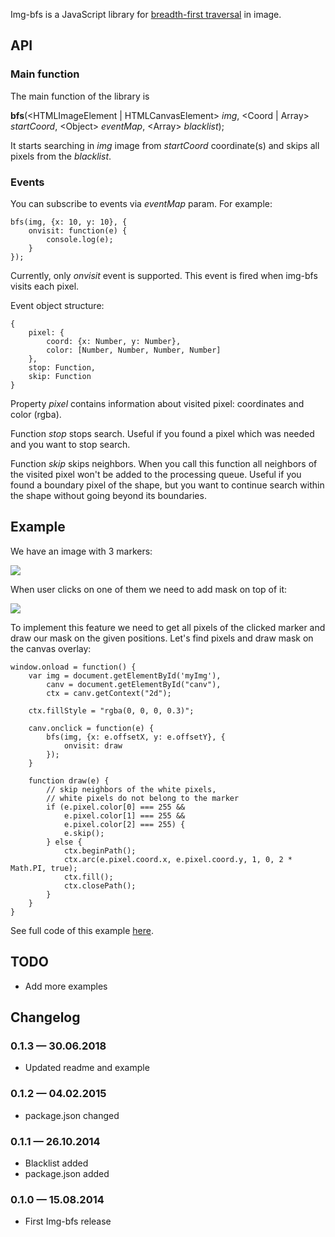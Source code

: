 Img-bfs is a JavaScript library for <a href="http://en.wikipedia.org/wiki/Breadth-first_search" target="_blank">breadth-first traversal</a> in image.

## API

### Main function

The main function of the library is

<b>bfs</b>(&lt;HTMLImageElement | HTMLCanvasElement&gt; <i>img</i>, &lt;Coord | Array&gt; <i>startCoord</i>, &lt;Object&gt; <i>eventMap</i>, &lt;Array&gt; <i>blacklist</i>);

It starts searching in <i>img</i> image from <i>startCoord</i> coordinate(s) and skips all pixels from the <i>blacklist</i>.

### Events

You can subscribe to events via <i>eventMap</i> param. For example:

    bfs(img, {x: 10, y: 10}, {
        onvisit: function(e) {
            console.log(e);
        }
    });

Currently, only <i>onvisit</i> event is supported. This event is fired when img-bfs visits each pixel.

Event object structure:

    {
        pixel: {
            coord: {x: Number, y: Number},
            color: [Number, Number, Number, Number]
        },
        stop: Function,
        skip: Function
    }

Property <i>pixel</i> contains information about visited pixel: coordinates and color (rgba).

Function <i>stop</i> stops search. Useful if you found a pixel which was needed and you want to stop search.

Function <i>skip</i> skips neighbors. When you call this function all neighbors of the visited pixel won't be added to the processing queue. Useful if you found a boundary pixel of the shape, but you want to continue search within the shape without going beyond its boundaries.

## Example

We have an image with 3 markers:

<img src="https://raw.githubusercontent.com/AndriiHeonia/img-bfs/master/examples/markers/markers.jpg" />

When user clicks on one of them we need to add mask on top of it:

<img src="https://raw.githubusercontent.com/AndriiHeonia/img-bfs/master/examples/markers/screenshot.png" />

To implement this feature we need to get all pixels of the clicked marker and draw our mask on the given positions. Let's find pixels and draw mask on the canvas overlay:

    window.onload = function() {
        var img = document.getElementById('myImg'),
            canv = document.getElementById("canv"),
            ctx = canv.getContext("2d");

        ctx.fillStyle = "rgba(0, 0, 0, 0.3)";

        canv.onclick = function(e) {
            bfs(img, {x: e.offsetX, y: e.offsetY}, {
                onvisit: draw
            });
        }

        function draw(e) {
            // skip neighbors of the white pixels,
            // white pixels do not belong to the marker
            if (e.pixel.color[0] === 255 &&
                e.pixel.color[1] === 255 &&
                e.pixel.color[2] === 255) {
                e.skip();
            } else {
                ctx.beginPath();
                ctx.arc(e.pixel.coord.x, e.pixel.coord.y, 1, 0, 2 * Math.PI, true);
                ctx.fill();
                ctx.closePath();
            }
        }
    }

See full code of this example <a href="https://github.com/AndriiHeonia/img-bfs/blob/master/examples/markers/index.html">here</a>.

## TODO
* Add more examples

## Changelog

### 0.1.3 &mdash; 30.06.2018

* Updated readme and example

### 0.1.2 &mdash; 04.02.2015

* package.json changed

### 0.1.1 &mdash; 26.10.2014

* Blacklist added
* package.json added

### 0.1.0 &mdash; 15.08.2014

* First Img-bfs release

